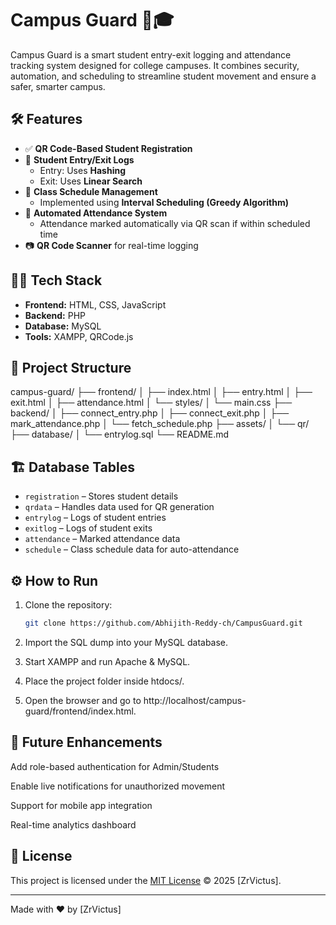 # Campus Guard 🚨🎓

Campus Guard is a smart student entry-exit logging and attendance tracking system designed for college campuses. It combines security, automation, and scheduling to streamline student movement and ensure a safer, smarter campus.

## 🛠️ Features

- ✅ **QR Code-Based Student Registration**
- 🔐 **Student Entry/Exit Logs**  
  - Entry: Uses **Hashing**
  - Exit: Uses **Linear Search**
- 📅 **Class Schedule Management**  
  - Implemented using **Interval Scheduling (Greedy Algorithm)**
- 📲 **Automated Attendance System**
  - Attendance marked automatically via QR scan if within scheduled time
- 📷 **QR Code Scanner** for real-time logging

## 🧑‍💻 Tech Stack

- **Frontend:** HTML, CSS, JavaScript  
- **Backend:** PHP  
- **Database:** MySQL  
- **Tools:** XAMPP, QRCode.js

## 📂 Project Structure
campus-guard/ ├── frontend/ │ ├── index.html │ ├── entry.html │ ├── exit.html │ ├── attendance.html │ └── styles/ │ └── main.css ├── backend/ │ ├── connect_entry.php │ ├── connect_exit.php │ ├── mark_attendance.php │ └── fetch_schedule.php ├── assets/ │ └── qr/ ├── database/ │ └── entrylog.sql └── README.md



## 🏗️ Database Tables

- `registration` – Stores student details
- `qrdata` – Handles data used for QR generation
- `entrylog` – Logs of student entries
- `exitlog` – Logs of student exits
- `attendance` – Marked attendance data
- `schedule` – Class schedule data for auto-attendance

## ⚙️ How to Run

1. Clone the repository:
   ```bash
   git clone https://github.com/Abhijith-Reddy-ch/CampusGuard.git

2. Import the SQL dump into your MySQL database.

3. Start XAMPP and run Apache & MySQL.

4. Place the project folder inside htdocs/.

5. Open the browser and go to http://localhost/campus-guard/frontend/index.html.


## 🚧 Future Enhancements
Add role-based authentication for Admin/Students

Enable live notifications for unauthorized movement

Support for mobile app integration

Real-time analytics dashboard

## 📄 License

This project is licensed under the [MIT License](./LICENSE) © 2025 [ZrVictus].

---

Made with ❤️ by [ZrVictus]

